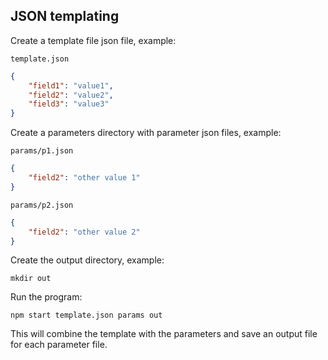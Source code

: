 ## JSON templating

Create a template file json file, example:

`template.json`

```json
{
    "field1": "value1",
    "field2": "value2",
    "field3": "value3"
}
```

Create a parameters directory with parameter json files, example:

`params/p1.json`

```json
{
    "field2": "other value 1"
}
```

`params/p2.json`

```json
{
    "field2": "other value 2"
}
```

Create the output directory, example:

`mkdir out`

Run the program:

`npm start template.json params out`

This will combine the template with the parameters and save an output file for each parameter file.